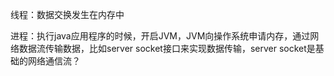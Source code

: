 线程：数据交换发生在内存中

进程：执行java应用程序的时候，开启JVM，JVM向操作系统申请内存，通过网络数据流传输数据，比如server socket接口来实现数据传输，server socket是基础的网络通信流？

